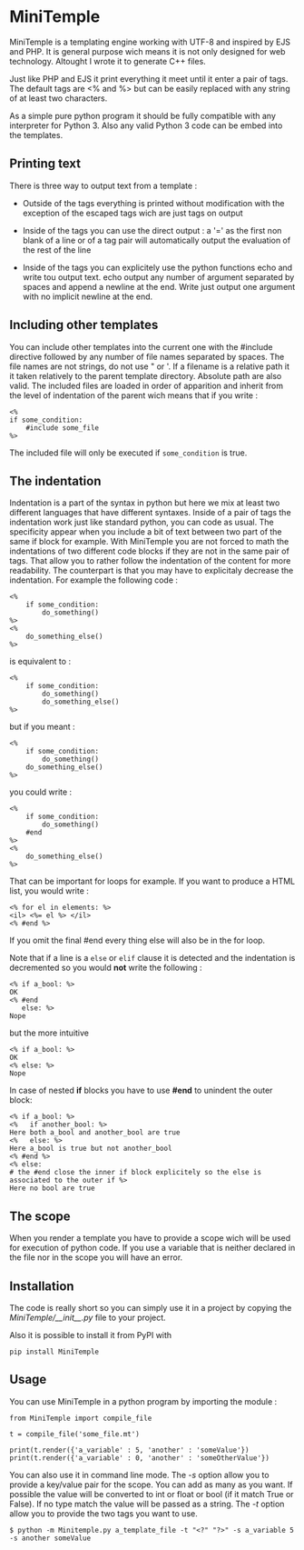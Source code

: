 # MiniTemple

MiniTemple is a templating engine working with UTF-8 and inspired by EJS and PHP.
It is general purpose wich means it is not only designed for web technology. Altought I wrote
it to generate C++ files.

Just like PHP and EJS it print everything it meet until it enter a pair of tags. The default tags are <%
and %> but can be easily replaced with any string of at least two characters.

As a simple pure python program it should be fully compatible with any interpreter for Python 3.
Also any valid Python 3 code can be embed into the templates.


## Printing text

There is three way to output text from a template :
- Outside of the tags everything is printed without modification with the exception of the escaped tags wich are just tags on output

- Inside of the tags you can use the direct output : a '=' as the first non blank of a line or of a tag pair will automatically output the evaluation of the rest of the line
- Inside of the tags you can explicitely use the python functions echo and write tou output text. echo output any number of argument separated by spaces and append a newline at the end. Write just output one argument with no implicit newline at the end.


## Including other templates

You can include other templates into the current one with the #include directive followed by any number of file names separated
by spaces. The file names are not strings, do not use " or '. If a filename is a relative path it it taken relatively to the
parent template directory. Absolute path are also valid. The included files are loaded in order of apparition and inherit from
the level of indentation of the parent wich means that if you write :
```
<%
if some_condition:
    #include some_file
%>
```
The included file will only be executed if ```some_condition``` is true.

## The indentation

Indentation is a part of the syntax in python but here we mix at least two different languages that have different syntaxes.
Inside of a pair of tags the indentation work just like standard python, you can code as usual. The specificity appear when you
include a bit of text between two part of the same if block for example.
With MiniTemple you are not forced to math the indentations of two different code blocks if they are not in the same pair of tags.
That allow you to rather follow the indentation of the content for more readability.
The counterpart is that you may have to explicitaly decrease the indentation.
For example the following code :
```
<%
    if some_condition:
        do_something()
%>
<%
    do_something_else()
%>
```
is equivalent to :
```
<%
    if some_condition:
        do_something()
        do_something_else()
%>
```
but if you meant :
```
<%
    if some_condition:
        do_something()
    do_something_else()
%>
```
you could write :

```
<%
    if some_condition:
        do_something()
    #end
%>
<%
    do_something_else()
%>
```

That can be important for loops for example. If you want to produce a HTML list, you would write :

```
<% for el in elements: %>
<il> <%= el %> </il>
<% #end %>
```

If you omit the final #end every thing else will also be in the for loop.

Note that if a line is a `else` or `elif` clause it is detected and the indentation is
decremented so you would __not__ write the following :

```
<% if a_bool: %>
OK
<% #end
   else: %>
Nope
```

but the more intuitive

```
<% if a_bool: %>
OK
<% else: %>
Nope
```

In case of nested __if__ blocks you have to use __#end__ to unindent the outer block:

```
<% if a_bool: %>
<%   if another_bool: %>
Here both a_bool and another_bool are true
<%   else: %>
Here a_bool is true but not another_bool
<% #end %>
<% else:
# the #end close the inner if block explicitely so the else is associated to the outer if %>
Here no bool are true
```

## The scope

When you render a template you have to provide a scope wich will be used for execution of python code. 
If you use a variable that is neither declared in the file nor in the scope you will have an error.

## Installation

The code is really short so you can simply use it in a project by copying the *MiniTemple/\_\_init\_\_.py* file to your project.

Also it is possible to install it from PyPI with
```
pip install MiniTemple
```

## Usage

You can use MiniTemple in a python program by importing the module :
```
from MiniTemple import compile_file

t = compile_file('some_file.mt')

print(t.render({'a_variable' : 5, 'another' : 'someValue'})
print(t.render({'a_variable' : 0, 'another' : 'someOtherValue'})
```

You can also use it in command line mode.
The *-s* option allow you to provide a key/value pair for the scope. You can add as many as you want.
If possible the value will be converted to int or float or bool (if it match True or False). If no type match
the value will be passed as a string. The *-t* option allow you to provide the two tags you want to use.
```
$ python -m Minitemple.py a_template_file -t "<?" "?>" -s a_variable 5 -s another someValue
```
